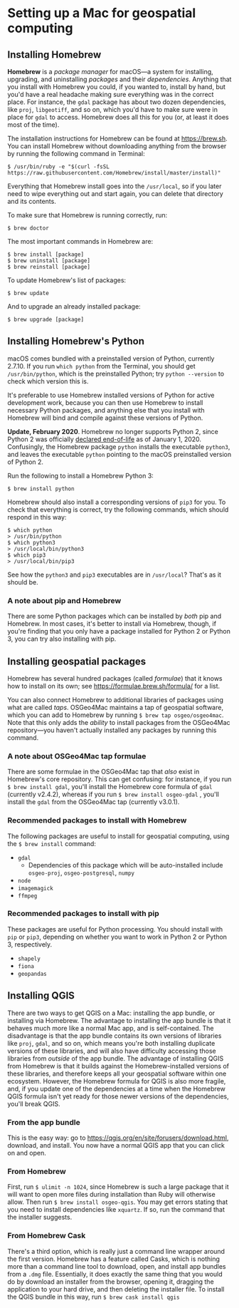 # Setting up a Mac for geospatial computing

## Installing Homebrew 

**Homebrew** is a *package manager* for macOS—a system for installing, upgrading, and uninstalling *packages* and their *dependencies*. Anything that you install with Homebrew you could, if you wanted to, install by hand, but you'd have a real headache making sure everything was in the correct place. For instance, the `gdal` package has about two dozen dependencies, like `proj`, `libgeotiff`, and so on, which you'd have to make sure were in place for `gdal` to access. Homebrew does all this for you (or, at least it does most of the time).

The installation instructions for Homebrew can be found at <https://brew.sh>. You can install Homebrew without downloading anything from the browser by running the following command in Terminal:

```shell
$ /usr/bin/ruby -e "$(curl -fsSL https://raw.githubusercontent.com/Homebrew/install/master/install)"
```

Everything that Homebrew install goes into the `/usr/local`, so if you later need to wipe everything out and start again, you can delete that directory and its contents.

To make sure that Homebrew is running correctly, run:

```shell
$ brew doctor
```

The most important commands in Homebrew are:

```shell
$ brew install [package]
$ brew uninstall [package]	
$ brew reinstall [package]
```

To update Homebrew's list of packages:

```shell
$ brew update
```

And to upgrade an already installed package:

```shell
$ brew upgrade [package]
```



## Installing Homebrew's Python 

macOS comes bundled with a preinstalled version of Python, currently 2.7.10. If you run `which python` from the Terminal, you should get `/usr/bin/python`, which is the preinstalled Python; try `python --version` to check which version this is.

It's preferable to use Homebrew installed versions of Python for active development work, because you can then use Homebrew to install necessary Python packages, and anything else that you install with Homebrew will bind and compile against these versions of Python.

**Update, February 2020**. Homebrew no longer supports Python 2, since Python 2 was officially [declared end-of-life](https://www.python.org/dev/peps/pep-0373/) as of January 1, 2020. Confusingly, the Homebrew package `python` installs the executable `python3`, and leaves the executable `python` pointing to the macOS preinstalled version of Python 2.

Run the following to install a Homebrew Python 3:

```shell
$ brew install python
```

Homebrew should also install a corresponding versions of `pip3` for you. To check that everything is correct, try the following commands, which should respond in this way:

```shell
$ which python
> /usr/bin/python
$ which python3
> /usr/local/bin/python3
$ which pip3
> /usr/local/bin/pip3
```

See how the `python3` and `pip3` executables are in `/usr/local`? That's as it should be.

### A note about pip and Homebrew 

There are some Python packages which can be installed by *both* pip and Homebrew. In most cases, it's better to install via Homebrew, though, if you're finding that you only have a package installed for Python 2 or Python 3, you can try also installing with pip.

## Installing geospatial packages 

Homebrew has several hundred packages (called *formulae*) that it knows how to install on its own; see <https://formulae.brew.sh/formula/> for a list.

You can also connect Homebrew to additional libraries of packages using what are called *taps*. OSGeo4Mac maintains a tap of geospatial software, which you can add to Homebrew by running `$ brew tap osgeo/osgeo4mac`. Note that this only adds the *ability* to install packages from the OSGeo4Mac repository—you haven't actually installed any packages by running this command.

### A note about OSGeo4Mac tap formulae 

There are some formulae in the OSGeo4Mac tap that *also* exist in Homebrew's core repository. This can get confusing: for instance, if you run `$ brew install gdal`, you'll install the Homebrew core formula of `gdal` (currently v2.4.2), whereas if you run `$ brew install osgeo-gdal` , you'll install the `gdal` from the OSGeo4Mac tap (currently v3.0.1). 

### Recommended packages to install with Homebrew 

The following packages are useful to install for geospatial computing, using the `$ brew install` command:

- `gdal`
  - Dependencies of this package which will be auto-installed include `osgeo-proj`, `osgeo-postgresql`, `numpy`
- `node`
- `imagemagick`
- `ffmpeg`

### Recommended packages to install with pip 

These packages are useful for Python processing. You should install with `pip` or `pip3`, depending on whether you want to work in Python 2 or Python 3, respectively.

- `shapely`
- `fiona`
- `geopandas`

## Installing QGIS 

There are two ways to get QGIS on a Mac: installing the app bundle, or installing via Homebrew. The advantage to installing the app bundle is that it behaves much more like a normal Mac app, and is self-contained. The disadvantage is that the app bundle contains its own versions of libraries like `proj`, `gdal`, and so on, which means you're both installing duplicate versions of these libraries, and will also have difficulty accessing those libraries from *outside* of the app bundle. The advantage of installing QGIS from Homebrew is that it builds against the Homebrew-installed versions of these libraries, and therefore keeps all your geospatial software within one ecosystem. However, the Homebrew formula for QGIS is also more fragile, and, if you update one of the dependencies at a time when the Homebrew QGIS formula isn't yet ready for those newer versions of the dependencies, you'll break QGIS.

### From the app bundle 

This is the easy way: go to <https://qgis.org/en/site/forusers/download.html>, download, and install. You now have a normal QGIS app that you can click on and open.

### From Homebrew 

First, run `$ ulimit -n 1024`, since Homebrew is such a large package that it will want to open more files during installation than Ruby will otherwise allow. Then run  `$ brew install osgeo-qgis`. You may get errors stating that you need to install dependencies like `xquartz`. If so, run the command that the installer suggests. 

### From Homebrew Cask 

There's a third option, which is really just a command line wrapper around the first version. Homebrew has a feature called Casks, which is nothing more than a command line tool to download, open, and install app bundles from a `.dmg` file. Essentially, it does exactly the same thing that you would do by download an installer from the browser, opening it, dragging the application to your hard drive, and then deleting the installer file. To install the QGIS bundle in this way, run `$ brew cask install qgis`